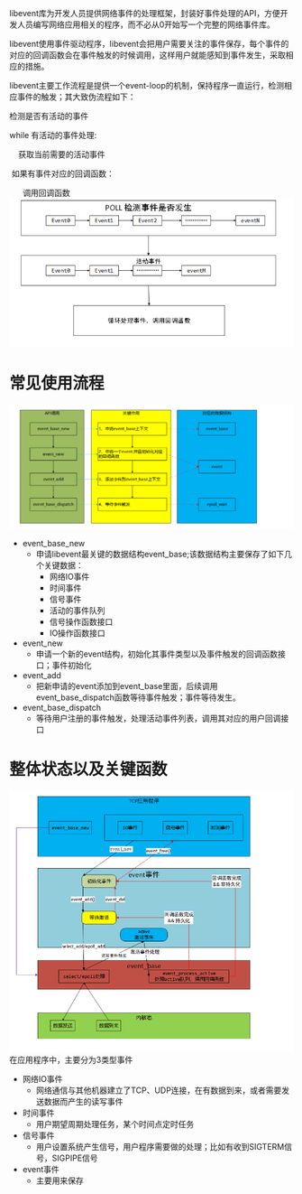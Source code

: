 libevent库为开发人员提供网络事件的处理框架，封装好事件处理的API，方便开发人员编写网络应用相关的程序，而不必从0开始写一个完整的网络事件库。

libevent使用事件驱动程序，libevent会把用户需要关注的事件保存，每个事件的对应的回调函数会在事件触发的时候调用，这样用户就能感知到事件发生，采取相应的措施。

libevent主要工作流程是提供一个event-loop的机制，保持程序一直运行，检测相应事件的触发；其大致伪流程如下：

检测是否有活动的事件

while 有活动的事件处理:

    获取当前需要的活动事件

 如果有事件对应的回调函数：

      调用回调函数
![](images/Pasted%20image%2020241207233733.png)
# 常见使用流程
![](images/Pasted%20image%2020241207234221.png)
- event_base_new
	- 申请libevent最关键的数据结构event_base;该数据结构主要保存了如下几个关键数据：
		- 网络IO事件
		- 时间事件
		- 信号事件
		- 活动的事件队列
		- 信号操作函数接口
		- IO操作函数接口
- event_new
	- 申请一个新的event结构，初始化其事件类型以及事件触发的回调函数接口；事件初始化
- event_add
	- 把新申请的event添加到event_base里面，后续调用event_base_dispatch函数等待事件触发；事件等待发生。
- event_base_dispatch
	- 等待用户注册的事件触发，处理活动事件列表，调用其对应的用户回调接口

# 整体状态以及关键函数
![](images/Pasted%20image%2020241207235137.png)
在应用程序中，主要分为3类型事件
- 网络IO事件
	- 网络通信与其他机器建立了TCP、UDP连接，在有数据到来，或者需要发送数据而产生的读写事件
- 时间事件
	- 用户期望周期处理任务，某个时间点定时任务
- 信号事件
	- 用户设置系统产生信号，用户程序需要做的处理；比如有收到SIGTERM信号，SIGPIPE信号
- event事件
	- 主要用来保存